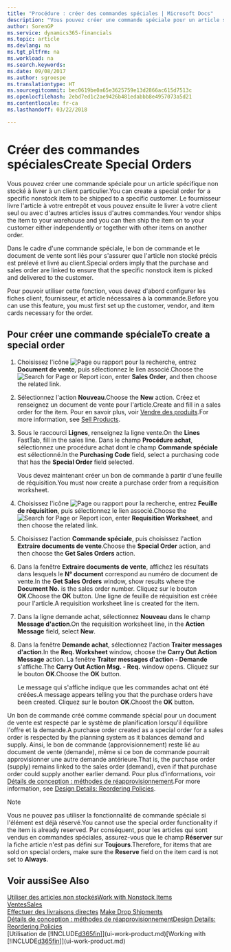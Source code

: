 ```yaml
---
title: "Procédure : créer des commandes spéciales | Microsoft Docs"
description: "Vous pouvez créer une commande spéciale pour un article spécifique non stocké à livrer à un client particulier. Le fournisseur livre l'article à votre entrepôt et vous pouvez ensuite le livrer à votre client seul ou avec d'autres articles issus d'autres commandes."
author: SorenGP
ms.service: dynamics365-financials
ms.topic: article
ms.devlang: na
ms.tgt_pltfrm: na
ms.workload: na
ms.search.keywords: 
ms.date: 09/08/2017
ms.author: sgroespe
ms.translationtype: HT
ms.sourcegitcommit: bec0619be0a65e3625759e13d2866ac615d7513c
ms.openlocfilehash: 2ebd7ed1c2ae9426b481edabbb8e4957073a5d21
ms.contentlocale: fr-ca
ms.lasthandoff: 03/22/2018

---
```

# <a name="create-special-orders"></a><span data-ttu-id="6d8f9-104">Créer des commandes spéciales</span><span class="sxs-lookup"><span data-stu-id="6d8f9-104">Create Special Orders</span></span>
<span data-ttu-id="6d8f9-105">Vous pouvez créer une commande spéciale pour un article spécifique non stocké à livrer à un client particulier.</span><span class="sxs-lookup"><span data-stu-id="6d8f9-105">You can create a special order for a specific nonstock item to be shipped to a specific customer.</span></span> <span data-ttu-id="6d8f9-106">Le fournisseur livre l'article à votre entrepôt et vous pouvez ensuite le livrer à votre client seul ou avec d'autres articles issus d'autres commandes.</span><span class="sxs-lookup"><span data-stu-id="6d8f9-106">Your vendor ships the item to your warehouse and you can then ship the item on to your customer either independently or together with other items on another order.</span></span>  

<span data-ttu-id="6d8f9-107">Dans le cadre d'une commande spéciale, le bon de commande et le document de vente sont liés pour s'assurer que l'article non stocké précis est prélevé et livré au client.</span><span class="sxs-lookup"><span data-stu-id="6d8f9-107">Special orders imply that the purchase and sales order are linked to ensure that the specific nonstock item is picked and delivered to the customer.</span></span>  

<span data-ttu-id="6d8f9-108">Pour pouvoir utiliser cette fonction, vous devez d'abord configurer les fiches client, fournisseur, et article nécessaires à la commande.</span><span class="sxs-lookup"><span data-stu-id="6d8f9-108">Before you can use this feature, you must first set up the customer, vendor, and item cards necessary for the order.</span></span>  

## <a name="to-create-a-special-order"></a><span data-ttu-id="6d8f9-109">Pour créer une commande spéciale</span><span class="sxs-lookup"><span data-stu-id="6d8f9-109">To create a special order</span></span>  
1.  <span data-ttu-id="6d8f9-110">Choisissez l'icône ![Page ou rapport pour la recherche](media/ui-search/search_small.png "icône Page ou rapport pour la recherche"), entrez **Document de vente**, puis sélectionnez le lien associé.</span><span class="sxs-lookup"><span data-stu-id="6d8f9-110">Choose the ![Search for Page or Report](media/ui-search/search_small.png "Search for Page or Report icon") icon, enter **Sales Order**, and then choose the related link.</span></span>  
2. <span data-ttu-id="6d8f9-111">Sélectionnez l'action **Nouveau**.</span><span class="sxs-lookup"><span data-stu-id="6d8f9-111">Choose the **New** action.</span></span> <span data-ttu-id="6d8f9-112">Créez et renseignez un document de vente pour l'article.</span><span class="sxs-lookup"><span data-stu-id="6d8f9-112">Create and fill in a  sales order for the item.</span></span> <span data-ttu-id="6d8f9-113">Pour en savoir plus, voir [Vendre des produits](sales-how-sell-products.md).</span><span class="sxs-lookup"><span data-stu-id="6d8f9-113">For more information, see [Sell Products](sales-how-sell-products.md).</span></span>
3.  <span data-ttu-id="6d8f9-114">Sous le raccourci **Lignes**, renseignez la ligne vente.</span><span class="sxs-lookup"><span data-stu-id="6d8f9-114">On the **Lines** FastTab, fill in the sales line.</span></span> <span data-ttu-id="6d8f9-115">Dans le champ **Procédure achat**, sélectionnez une procédure achat dont le champ **Commande spéciale** est sélectionné.</span><span class="sxs-lookup"><span data-stu-id="6d8f9-115">In the **Purchasing Code** field, select a purchasing code that has the **Special Order** field selected.</span></span>

    <span data-ttu-id="6d8f9-116">Vous devez maintenant créer un bon de commande à partir d'une feuille de réquisition.</span><span class="sxs-lookup"><span data-stu-id="6d8f9-116">You must now create a purchase order from a requisition worksheet.</span></span>  
4. <span data-ttu-id="6d8f9-117">Choisissez l'icône ![Page ou rapport pour la recherche](media/ui-search/search_small.png "icône Page ou rapport pour la recherche"), entrez **Feuille de réquisition**, puis sélectionnez le lien associé.</span><span class="sxs-lookup"><span data-stu-id="6d8f9-117">Choose the ![Search for Page or Report](media/ui-search/search_small.png "Search for Page or Report icon") icon, enter **Requisition Worksheet**, and then choose the related link.</span></span>  
5. <span data-ttu-id="6d8f9-118">Choisissez l'action **Commande spéciale**, puis choisissez l'action **Extraire documents de vente**.</span><span class="sxs-lookup"><span data-stu-id="6d8f9-118">Choose the **Special Order** action, and then choose the **Get Sales Orders** action.</span></span>  
6.  <span data-ttu-id="6d8f9-119">Dans la fenêtre **Extraire documents de vente**, affichez les résultats dans lesquels le **N° document** correspond au numéro de document de vente.</span><span class="sxs-lookup"><span data-stu-id="6d8f9-119">In the **Get Sales Orders** window, show results where the **Document No.** is the sales order number.</span></span> <span data-ttu-id="6d8f9-120">Cliquez sur le bouton **OK**.</span><span class="sxs-lookup"><span data-stu-id="6d8f9-120">Choose the **OK** button.</span></span> <span data-ttu-id="6d8f9-121">Une ligne de feuille de réquisition est créée pour l'article.</span><span class="sxs-lookup"><span data-stu-id="6d8f9-121">A requisition worksheet line is created for the item.</span></span>  
7.  <span data-ttu-id="6d8f9-122">Dans la ligne demande achat, sélectionnez **Nouveau** dans le champ **Message d'action**.</span><span class="sxs-lookup"><span data-stu-id="6d8f9-122">On the requisition worksheet line, in the **Action Message** field, select **New**.</span></span>  
8.  <span data-ttu-id="6d8f9-123">Dans la fenêtre **Demande achat**, sélectionnez l'action **Traiter messages d'action**.</span><span class="sxs-lookup"><span data-stu-id="6d8f9-123">In the **Req. Worksheet** window, choose the **Carry Out Action Message** action.</span></span> <span data-ttu-id="6d8f9-124">La fenêtre **Traiter messages d'action - Demande** s'affiche.</span><span class="sxs-lookup"><span data-stu-id="6d8f9-124">The **Carry Out Action Msg. - Req.** window opens.</span></span> <span data-ttu-id="6d8f9-125">Cliquez sur le bouton **OK**.</span><span class="sxs-lookup"><span data-stu-id="6d8f9-125">Choose the **OK** button.</span></span>  

    <span data-ttu-id="6d8f9-126">Le message qui s'affiche indique que les commandes achat ont été créées.</span><span class="sxs-lookup"><span data-stu-id="6d8f9-126">A message appears telling you that the purchase orders have been created.</span></span> <span data-ttu-id="6d8f9-127">Cliquez sur le bouton **OK**.</span><span class="sxs-lookup"><span data-stu-id="6d8f9-127">Choost the **OK** button.</span></span>  

<span data-ttu-id="6d8f9-128">Un bon de commande créé comme commande spécial pour un document de vente est respecté par le système de planification lorsqu'il équilibre l'offre et la demande.</span><span class="sxs-lookup"><span data-stu-id="6d8f9-128">A purchase order created as a special order for a sales order is respected by the planning system as it balances demand and supply.</span></span> <span data-ttu-id="6d8f9-129">Ainsi, le bon de commande (approvisionnement) reste lié au document de vente (demande), même si ce bon de commande pourrait approvisionner une autre demande antérieure.</span><span class="sxs-lookup"><span data-stu-id="6d8f9-129">That is, the purchase order (supply) remains linked to the sales order (demand), even if that purchase order could supply another earlier demand.</span></span> <span data-ttu-id="6d8f9-130">Pour plus d'informations, voir [Détails de conception : méthodes de réapprovisionnement](design-details-reservation-order-tracking-and-action-messaging.md).</span><span class="sxs-lookup"><span data-stu-id="6d8f9-130">For more information, see [Design Details: Reordering Policies](design-details-reservation-order-tracking-and-action-messaging.md).</span></span>  

> [!NOTE]  
>  <span data-ttu-id="6d8f9-131">Vous ne pouvez pas utiliser la fonctionnalité de commande spéciale si l'élément est déjà réservé.</span><span class="sxs-lookup"><span data-stu-id="6d8f9-131">You cannot use the special order functionality if the item is already reserved.</span></span> <span data-ttu-id="6d8f9-132">Par conséquent, pour les articles qui sont vendus en commandes spéciales, assurez\-vous que le champ **Réserver** sur la fiche article n'est pas défini sur **Toujours**.</span><span class="sxs-lookup"><span data-stu-id="6d8f9-132">Therefore, for items that are sold on special orders, make sure the **Reserve** field on the item card is not set to **Always**.</span></span>  

## <a name="see-also"></a><span data-ttu-id="6d8f9-133">Voir aussi</span><span class="sxs-lookup"><span data-stu-id="6d8f9-133">See Also</span></span>  
[<span data-ttu-id="6d8f9-134">Utiliser des articles non stockés</span><span class="sxs-lookup"><span data-stu-id="6d8f9-134">Work with Nonstock Items</span></span>](inventory-how-work-nonstock-items.md)  
[<span data-ttu-id="6d8f9-135">Ventes</span><span class="sxs-lookup"><span data-stu-id="6d8f9-135">Sales</span></span>](sales-manage-sales.md)  
<span data-ttu-id="6d8f9-136">[Effectuer des livraisons directes](sales-how-drop-shipment.md) </span><span class="sxs-lookup"><span data-stu-id="6d8f9-136">[Make Drop Shipments](sales-how-drop-shipment.md) </span></span>  
[<span data-ttu-id="6d8f9-137">Détails de conception : méthodes de réapprovisionnement</span><span class="sxs-lookup"><span data-stu-id="6d8f9-137">Design Details: Reordering Policies</span></span>](design-details-reservation-order-tracking-and-action-messaging.md)  
<span data-ttu-id="6d8f9-138">[Utilisation de [!INCLUDE[d365fin](includes/d365fin_md.md)]](ui-work-product.md)</span><span class="sxs-lookup"><span data-stu-id="6d8f9-138">[Working with [!INCLUDE[d365fin](includes/d365fin_md.md)]](ui-work-product.md)</span></span>

